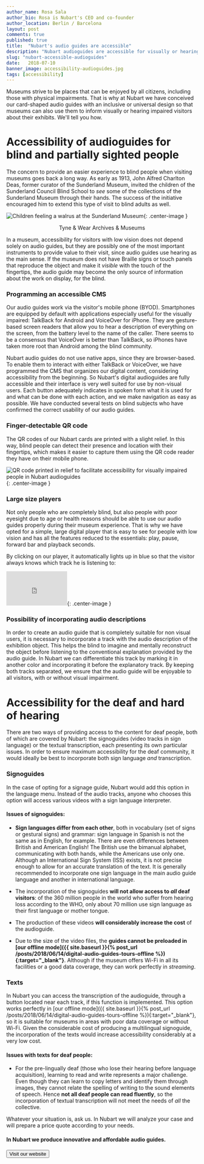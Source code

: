 ```yaml
---
author_name: Rosa Sala
author_bio: Rosa is Nubart's CEO and co-founder
author_location: Berlin / Barcelona
layout: post
comments: true
published: true
title:  "Nubart's audio guides are accessible"
description: "Nubart audioguides are accessible for visually or hearing impaired museum visitors"
slug: "nubart-accessible-audioguides"
date:   2018-07-10
banner_image: accessibility-audioguides.jpg
tags: [accessibility]
---
```


Museums strive to be places that can be enjoyed by all citizens, including those with physical impairments. That is why at Nubart we have conceived our card-shaped audio guides with an inclusive or universal design so that museums can also use them to inform visually or hearing impaired visitors about their exhibits. We'll tell you how.  

<!--more-->
# Accessibility of audioguides for blind and partially sighted people

The concern to provide an easier experience to blind people when visiting museums goes back a long way.  As early as 1913, John Alfred Charlton Deas, former curator of the Sunderland Museum, invited the children of the Sunderland Council Blind School to *see* some of the collections of the Sunderland Museum through their hands. The success of the initiative encouraged him to extend this type of visit to blind adults as well.

![Children feeling a walrus at the Sunderland Museum]({{site.baseurl}}/images/posts/accessibility-sunderland-museum.jpg){: .center-image }
<center>Tyne & Wear Archives & Museums</center>


In a museum, accessibility for visitors with low vision does not depend solely on audio guides, but they are possibly one of the most important instruments to provide value to their visit, since audio guides use hearing as the main sense. If the museum does not have Braille signs or touch panels that reproduce the object and make it *visible* with the touch of the fingertips, the audio guide may become the only source of information about the work on display, for the blind.

### Programming an accessible CMS
Our audio guides work via the visitor's mobile phone (BYOD). Smartphones are equipped by default with applications especially useful for the visually impaired: TalkBack for Android and VoiceOver for iPhone. They are gesture-based screen readers that allow you to hear a description of everything on the screen, from the battery level to the name of the caller. There seems to be a consensus that VoiceOver is better than TalkBack, so iPhones have taken more root than Android among the blind community. 

Nubart audio guides do not use native apps, since they are browser-based. To enable them to interact with either TalkBack or VoiceOver, we have programmed the CMS that organizes our digital content, considering accessibility from the beginning. So Nubart's digital audioguides are fully accessible and their interface is very well suited for use by non-visual users. Each button adequately indicates in spoken form what it is used for and what can be done with each action, and we make navigation as easy as possible. We have conducted several tests on blind subjects who have confirmed the correct usability of our audio guides. 

### Finger-detectable QR code

The QR codes of our Nubart cards are printed with a slight relief. In this way, blind people can detect their presence and location with their fingertips, which makes it easier to capture them using the QR code reader they have on their mobile phone. 

![QR code printed in relief to facilitate accessibility for visually impaired people in Nubart audioguides ]({{site.baseurl}}/images/posts/qr-code-nubart-visually-impaired.jpg){: .center-image }


### Large size players
Not only people who are completely blind, but also people with poor eyesight due to age or health reasons should be able to use our audio guides properly during their  museum experience. That is why we have opted for a simple, large digital player that is easy to see for people with low vision and has all the features reduced to the essentials: play, pause, forward bar and playback seconds. 

By clicking on our player, it automatically lights up in blue so that the visitor always knows which track he is listening to:  

<iframe src="https://player.vimeo.com/video/279029578" width="160" height="90" frameborder="0" allowfullscreen></iframe>{: .center-image }


### Possibility of incorporating audio descriptions
In order to create an audio guide that is completely suitable for non visual users, it is necessary to incorporate a track with the audio description of the exhibition object. This helps the blind to imagine and mentally reconstruct the object before listening to the conventional explanation provided by the audio guide. In Nubart we can differentiate this track by marking it in another color and incorporating it before the explanatory track. By keeping both tracks separated, we ensure that the audio guide will be enjoyable to all visitors, with or without visual impairment. 

# Accessibility for the deaf and hard of hearing
There are two ways of providing access to the content for deaf people, both of which are covered by Nubart: the signoguides (video tracks in sign language) or the textual transcription, each presenting its own particular issues. In order to ensure maximum accessibility for the deaf community, it would ideally be best to incorporate both sign language *and* transcription.  
### Signoguides
In the case of opting for a signage guide, Nubart would add this option in the language menu. Instead of the audio tracks, anyone who chooses this option will access various videos with a sign language interpreter. 
#### Issues of signoguides:
* **Sign languages differ from each other**, both in vocabulary (set of signs or gestural signs) and grammar: sign language in Spanish is not the same as in English, for example. There are even differences between British and American English! The British use the bimanual alphabet, communicating with both hands, while the Americans use only one. Although an International Sign System (ISS) exists, it is not precise enough to allow for an accurate translation of the text. It is generally recommended to incorporate one sign language in the main audio guide language and another in international language. 

* The incorporation of the signoguides **will not allow access to *all* deaf visitors**: of the 360 million people in the world who suffer from hearing loss according to the WHO, only about 70 million use sign language as their first language or mother tongue. 

* The production of these videos **will considerably increase the cost** of the audioguide.

* Due to the size of the video files, the **guides cannot be preloaded in [our offline mode]({{ site.baseurl }}{% post_url /posts/2018/06/14/digital-audio-guides-tours-offline %}){:target="_blank"}**. Although if the museum offers Wi-Fi in all its facilities or a good data coverage, they can work perfectly in *streaming*. 

### Texts  
In Nubart you can access the transcription of the audioguide, through a button located near each track, if this function is implemented.  This option works perfectly in [our offline mode]({{ site.baseurl }}{% post_url /posts/2018/06/14/digital-audio-guides-tours-offline %}){:target="_blank"}, so it is suitable for museums in areas with poor data coverage or without Wi-Fi. Given the considerable cost of producing a multilingual signoguide, the incorporation of the texts would increase accessibility considerably at a very low cost. 
#### Issues with texts for deaf people:
* For the pre-lingually deaf (those who lose their hearing before language acquisition), learning to read and write represents a major challenge. Even though they can learn to copy letters and identify them through images, they cannot relate the spelling of writing to the sound elements of speech. Hence **not all deaf people can read fluently**, so the incorporation of textual transcription will not meet the needs of *all* the collective.  

Whatever your situation is, ask us. In Nubart we will analyze your case and will prepare a price quote according to your needs. 


#### In Nubart we produce innovative and affordable audio guides.

<form action="../../../../../">
    <input type="submit" value="Visit our website" />
</form>